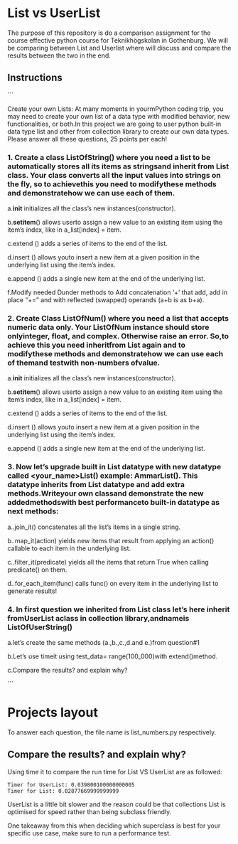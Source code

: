 # List vs UserList

The purpose of this repository is do a comparison assignment for the course effective python course for Teknikhögskolan in Gothenburg. We will be comparing between List and Userlist where will discuss and compare the results between the two in the end. 

## Instructions

´´´

Create your own Lists: At many moments in yourmPython coding trip, you may need to create your own list of a data type with modified behavior, new functionalities, or both.In this project we are going to user python built-in data type list and other from collection library to create our own data types. Please answer all these questions, 25 points per each! 

### 1. Create a class ListOfString() where you need a list to be automatically stores all its items as stringsand inherit from List class. Your class converts all the input values into strings on the fly, so to achievethis you need to modifythese methods and demonstratehow we can use each of them. 

a.__init__ initializes all the class’s new instances(constructor).

b.__setitem__() allows userto assign a new value to an existing item using the item’s index, like in a_list[index] = item.

c.extend () adds a series of items to the end of the list.

d.insert () allows youto insert a new item at a given position in the underlying list using the item’s index.

e.append () adds a single new item at the end of the underlying list.

f.Modify needed Dunder methods to Add concatenation ‘+’ that add, add in place “+=” and with reflected (swapped) operands (a+b is as b+a).

### 2. Create Class ListOfNum()  where you need a list that accepts numeric data only. Your ListOfNum instance should store onlyinteger, float, and complex. Otherwise raise an error. So,to achieve this you need inheritfrom List again and to modifythese methods and demonstratehow we can use each of themand testwith non-numbers ofvalue.

a.__init__ initializes all the class’s new instances(constructor).

b.__setitem__() allows userto assign a new value to an existing item using the item’s index, like in a_list[index] = item.

c.extend () adds a series of items to the end of the list.

d.insert () allows youto insert a new item at a given position in the underlying list using the item’s index.

e.append () adds a single new item at the end of the underlying list.

### 3. Now let’s upgrade built in List datatype with new datatype called <your_name>List() example:  AmmarList(). This datatype inherits from List datatype and add extra methods.Writeyour own classand demonstrate the new addedmethodswith best performanceto built-in datatype as next methods:

a..join_it() concatenates all the list’s items in a single string.

b..map_it(action) yields new items that result from applying an action() callable to each item in the underlying list.

c..filter_it(predicate) yields all the items that return True when calling predicate() on them.

d..for_each_item(func) calls func() on every item in the underlying list to generate results!

### 4. In first question we inherited from List class let’s here inherit fromUserList aclass in collection library,andnameis ListOfUserString()

a.let’s create the same methods (a.,b.,c.,d.and e.)from question#1

b.Let’s use timeit using test_data= range(100_000)with extend()method.

c.Compare the results? and explain why?

´´´

# Projects layout

To answer each question, the file name is list_numbers.py respectively. 

## Compare the results? and explain why?

Using time it to compare the run time for List VS UserList are as followed: 

```
Timer for UserList: 0.039800100000000005
Timer for List: 0.02877669999999999
```

UserList is a little bit slower and the reason could be
that collections List is optimised for speed rather than being subclass friendly.

One takeaway from this when deciding which superclass is best for your specific use case, make sure to run a performance test.
